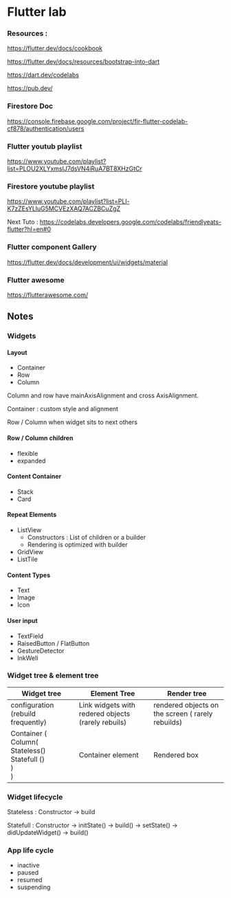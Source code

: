 # Flutter lab

### Resources :
https://flutter.dev/docs/cookbook

https://flutter.dev/docs/resources/bootstrap-into-dart

https://dart.dev/codelabs

https://pub.dev/

### Firestore Doc
https://console.firebase.google.com/project/fir-flutter-codelab-cf878/authentication/users

### Flutter youtub playlist
https://www.youtube.com/playlist?list=PLOU2XLYxmsIJ7dsVN4iRuA7BT8XHzGtCr

### Firestore youtube playlist
https://www.youtube.com/playlist?list=PLl-K7zZEsYLluG5MCVEzXAQ7ACZBCuZgZ

Next Tuto : https://codelabs.developers.google.com/codelabs/friendlyeats-flutter?hl=en#0

### Flutter component Gallery

https://flutter.dev/docs/development/ui/widgets/material

### Flutter awesome 

https://flutterawesome.com/

## Notes

### Widgets

#### Layout

- Container
- Row
- Column

Column and row have mainAxisAlignment and cross AxisAlignment.

Container : custom style and alignment 

Row / Column when widget sits to next others

#### Row / Column children

- flexible
- expanded

#### Content Container

- Stack
- Card

#### Repeat Elements

- ListView
  - Constructors : List of children or a builder
  - Rendering is optimized with builder
- GridView
- ListTile

#### Content Types

- Text
- Image
- Icon

#### User input

- TextField
- RaisedButton / FlatButton
- GestureDetector
- InkWell



### Widget tree & element tree

| Widget tree                                                  | Element Tree                                       | Render tree                                       |
| ------------------------------------------------------------ | -------------------------------------------------- | ------------------------------------------------- |
| configuration (rebuild frequently)                           | Link widgets with redered objects (rarely rebuils) | rendered objects on the screen ( rarely rebuilds) |
| Container (<br />  Column(<br />Stateless()<br />Statefull ()<br />)<br />) | Container element                                  | Rendered box                                      |

### Widget lifecycle

Stateless : Constructor -> build

Statefull : Constructor -> initState() -> build() -> setState() -> didUpdateWidget() -> build()

### App life cycle

- inactive
- paused
- resumed
- suspending

